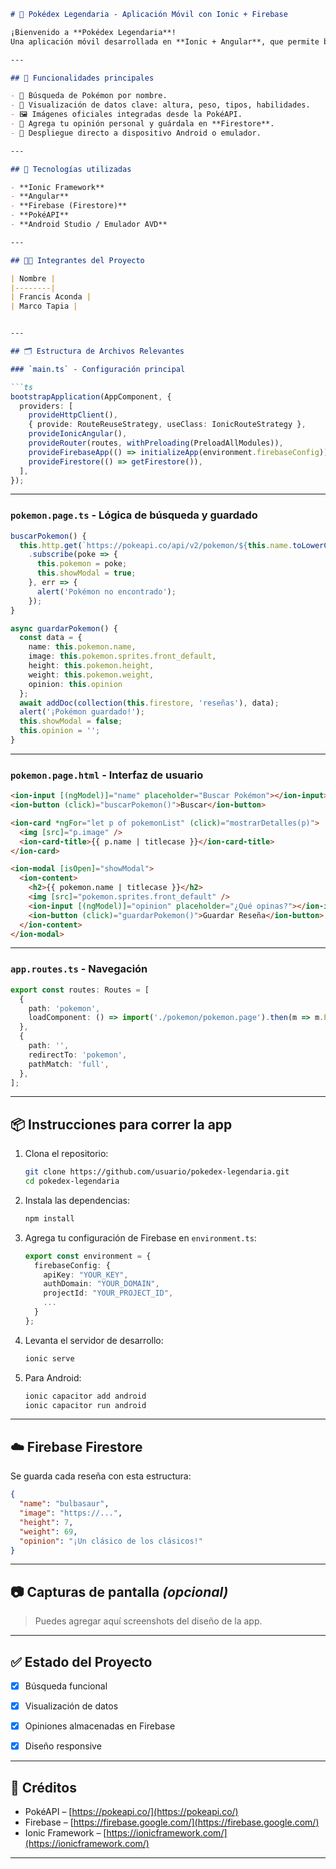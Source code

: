 

````markdown
# 📱 Pokédex Legendaria - Aplicación Móvil con Ionic + Firebase

¡Bienvenido a **Pokédex Legendaria**!  
Una aplicación móvil desarrollada en **Ionic + Angular**, que permite buscar Pokémon por nombre a través de la [API oficial de PokéAPI](https://pokeapi.co), visualizar sus detalles y guardar tus opiniones en **Firebase**.  

---

## 🚀 Funcionalidades principales

- 🔎 Búsqueda de Pokémon por nombre.
- 🧬 Visualización de datos clave: altura, peso, tipos, habilidades.
- 🖼️ Imágenes oficiales integradas desde la PokéAPI.
- 💬 Agrega tu opinión personal y guárdala en **Firestore**.
- 📲 Despliegue directo a dispositivo Android o emulador.

---

## 🔧 Tecnologías utilizadas

- **Ionic Framework**
- **Angular**
- **Firebase (Firestore)**
- **PokéAPI**
- **Android Studio / Emulador AVD**

---

## 👨‍💻 Integrantes del Proyecto

| Nombre | 
|--------|
| Francis Aconda | 
| Marco Tapia | 


---

## 🗂️ Estructura de Archivos Relevantes

### `main.ts` - Configuración principal

```ts
bootstrapApplication(AppComponent, {
  providers: [
    provideHttpClient(),
    { provide: RouteReuseStrategy, useClass: IonicRouteStrategy },
    provideIonicAngular(),
    provideRouter(routes, withPreloading(PreloadAllModules)),
    provideFirebaseApp(() => initializeApp(environment.firebaseConfig)),
    provideFirestore(() => getFirestore()),
  ],
});
````

---

### `pokemon.page.ts` - Lógica de búsqueda y guardado

```ts
buscarPokemon() {
  this.http.get(`https://pokeapi.co/api/v2/pokemon/${this.name.toLowerCase()}`)
    .subscribe(poke => {
      this.pokemon = poke;
      this.showModal = true;
    }, err => {
      alert('Pokémon no encontrado');
    });
}

async guardarPokemon() {
  const data = {
    name: this.pokemon.name,
    image: this.pokemon.sprites.front_default,
    height: this.pokemon.height,
    weight: this.pokemon.weight,
    opinion: this.opinion
  };
  await addDoc(collection(this.firestore, 'reseñas'), data);
  alert('¡Pokémon guardado!');
  this.showModal = false;
  this.opinion = '';
}
```

---

### `pokemon.page.html` - Interfaz de usuario

```html
<ion-input [(ngModel)]="name" placeholder="Buscar Pokémon"></ion-input>
<ion-button (click)="buscarPokemon()">Buscar</ion-button>

<ion-card *ngFor="let p of pokemonList" (click)="mostrarDetalles(p)">
  <img [src]="p.image" />
  <ion-card-title>{{ p.name | titlecase }}</ion-card-title>
</ion-card>

<ion-modal [isOpen]="showModal">
  <ion-content>
    <h2>{{ pokemon.name | titlecase }}</h2>
    <img [src]="pokemon.sprites.front_default" />
    <ion-input [(ngModel)]="opinion" placeholder="¿Qué opinas?"></ion-input>
    <ion-button (click)="guardarPokemon()">Guardar Reseña</ion-button>
  </ion-content>
</ion-modal>
```

---

### `app.routes.ts` - Navegación

```ts
export const routes: Routes = [
  {
    path: 'pokemon',
    loadComponent: () => import('./pokemon/pokemon.page').then(m => m.PokemonPage),
  },
  {
    path: '',
    redirectTo: 'pokemon',
    pathMatch: 'full',
  },
];
```

---

## 📦 Instrucciones para correr la app

1. Clona el repositorio:

   ```bash
   git clone https://github.com/usuario/pokedex-legendaria.git
   cd pokedex-legendaria
   ```

2. Instala las dependencias:

   ```bash
   npm install
   ```

3. Agrega tu configuración de Firebase en `environment.ts`:

   ```ts
   export const environment = {
     firebaseConfig: {
       apiKey: "YOUR_KEY",
       authDomain: "YOUR_DOMAIN",
       projectId: "YOUR_PROJECT_ID",
       ...
     }
   };
   ```

4. Levanta el servidor de desarrollo:

   ```bash
   ionic serve
   ```

5. Para Android:

   ```bash
   ionic capacitor add android
   ionic capacitor run android
   ```

---

## ☁️ Firebase Firestore

Se guarda cada reseña con esta estructura:

```json
{
  "name": "bulbasaur",
  "image": "https://...",
  "height": 7,
  "weight": 69,
  "opinion": "¡Un clásico de los clásicos!"
}
```

---

## 📷 Capturas de pantalla *(opcional)*

> Puedes agregar aquí screenshots del diseño de la app.

---

## ✅ Estado del Proyecto

* [x] Búsqueda funcional
* [x] Visualización de datos
* [x] Opiniones almacenadas en Firebase
* [x] Diseño responsive


---

## 🧠 Créditos

* PokéAPI – [https://pokeapi.co/](https://pokeapi.co/)
* Firebase – [https://firebase.google.com/](https://firebase.google.com/)
* Ionic Framework – [https://ionicframework.com/](https://ionicframework.com/)

---



